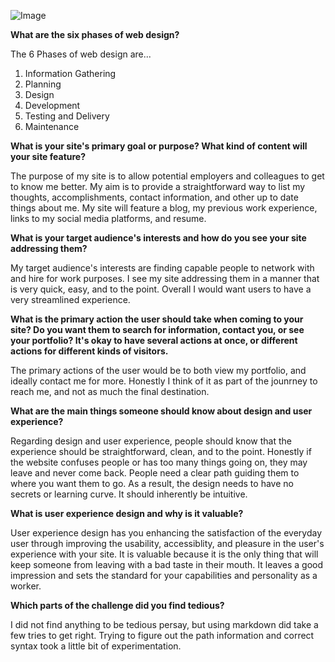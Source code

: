 ![Image](/imgs/site-map.png)



**What are the six phases of web design?**

The 6 Phases of web design are...

1. Information Gathering
2. Planning
3. Design
4. Development
5. Testing and Delivery
6. Maintenance

**What is your site's primary goal or purpose? What kind of content will your site feature?**

The purpose of my site is to allow potential employers and colleagues to get to know me better. My aim is to provide a straightforward way to list my thoughts, accomplishments, contact information, and other up to date things about me. My site will feature a blog, my previous work experience, links to my social media platforms, and resume.

**What is your target audience's interests and how do you see your site addressing them?**

My target audience's interests are finding capable people to network with and hire for work purposes. I see my site addressing them in a manner that is very quick, easy, and to the point. Overall I would want users to have a very streamlined experience.

**What is the primary action the user should take when coming to your site? Do you want them to search for information, contact you, or see your portfolio? It's okay to have several actions at once, or different actions for different kinds of visitors.**

The primary actions of the user would be to both view my portfolio, and ideally contact me for more. Honestly I think of it as part of the jounrney to reach me, and not as much the final destination.

**What are the main things someone should know about design and user experience?**

Regarding design and user experience, people should know that the experience should be straightforward, clean, and to the point. Honestly if the website confuses people or has too many things going on, they may leave and never come back. People need a clear path guiding them to where you want them to go. As a result, the design needs to have no secrets or learning curve. It should inherently be intuitive.

**What is user experience design and why is it valuable?**

User experience design has you enhancing the satisfaction of the everyday user through improving the usability, accessiblity, and pleasure in the user's experience with your site. It is valuable because it is the only thing that will keep someone from leaving with a bad taste in their mouth. It leaves a good impression and sets the standard for your capabilities and personality as a worker.

**Which parts of the challenge did you find tedious?**

I did not find anything to be tedious persay, but using markdown did take a few tries to get right. Trying to figure out the path information and correct syntax took a little bit of experimentation.